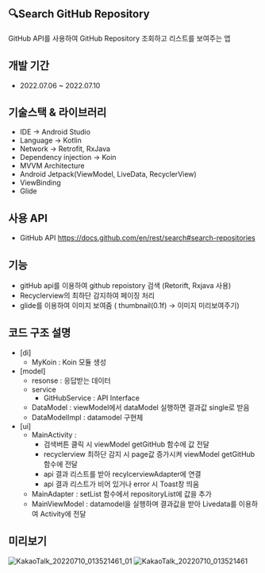 ## 🔍Search GitHub Repository
GitHub API를 사용하여 GitHub Repository 조회하고 리스트를 보여주는 앱
## 개발 기간
- 2022.07.06 ~ 2022.07.10
## 기술스택 & 라이브러리
- IDE -> Android Studio
- Language -> Kotlin
- Network -> Retrofit, RxJava
- Dependency injection -> Koin
- MVVM Architecture
- Android Jetpack(ViewModel, LiveData, RecyclerView)
- ViewBinding
- Glide
## 사용 API
-  GitHub API
https://docs.github.com/en/rest/search#search-repositories

## 기능 
- gitHub api를 이용하여 github repoistory 검색 (Retorift, Rxjava 사용)
- Recyclerview의 최하단 감지하여 페이징 처리
- glide를 이용하여 이미지 보여줌 ( thumbnail(0.1f) -> 이미지 미리보여주기)

## 코드 구조 설명
- [di]
  - MyKoin : Koin 모듈 생성
- [model]
  - resonse  : 응답받는 데이터
  - service
    - GitHubService : API Interface 
  - DataModel : viewModel에서 dataModel 실행하면 결과값 single로 받음
  - DataModelImpl : datamodel 구현체
- [ui]
  - MainActivity : 
    - 검색버튼 클릭 시 viewModel getGitHub 함수에 값 전달
    - recyclerview 최하단 감지 시 page값 증가시켜 viewModel getGitHub 함수에 전달
    - api 결과 리스트를 받아 recylcerviewAdapter에 연결
    - api 결과 리스트가 비어 있거나 error 시 Toast창 띄움
  - MainAdapter : setList 함수에서 repositoryList에 값을 추가
  - MainViewModel : datamodel을 실행하며 결과값을 받아 Livedata를 이용하여 Activity에 전달


## 미리보기
![KakaoTalk_20220710_013521461_01](https://user-images.githubusercontent.com/38210019/178116527-92e9ebda-4b2a-4701-937e-9e0444213ad7.gif)
![KakaoTalk_20220710_013521461](https://user-images.githubusercontent.com/38210019/178116525-77a3c265-849e-4d49-b8cd-9528a9a040d4.gif)
